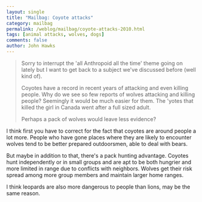 ```yaml
---
layout: single 
title: "Mailbag: Coyote attacks" 
category: mailbag
permalink: /weblog/mailbag/coyote-attacks-2010.html
tags: [animal attacks, wolves, dogs] 
comments: false 
author: John Hawks 
---
```


<blockquote>Sorry to interrupt the 'all Anthropoid all the time' theme going on lately but I want to get back to a subject we've discussed before (well kind of).

Coyotes have a record in recent years of attacking and even killing people. Why do we see so few reports of wolves attacking and killing people? Seemingly it would be much easier for them. The 'yotes that killed the girl in Canada went after a full sized adult.

Perhaps a pack of wolves would leave less evidence? </blockquote>

I think first you have to correct for the fact that coyotes are around people a lot more. People who have gone places where they are likely to encounter wolves tend to be better prepared outdoorsmen, able to deal with bears. 

But maybe in addition to that, there's a pack hunting advantage. Coyotes hunt independently or in small groups and are apt to be both hungrier and more limited in range due to conflicts with neighbors. Wolves get their risk spread among more group members and maintain larger home ranges. 

I think leopards are also more dangerous to people than lions, may be the same reason. 

